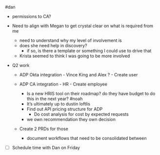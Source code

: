 #dan

- permissions to CA?
- Need to align with Megan to get crystal clear on what is required from me
  - need to understand why my level of involvement is
  - does she need help in discovery?
    - if so, is there a template or something I could use to drive that
  - Krista seemed to think I was going to be more involved

- Q2 work
  - ADP Okta integration - Vince King and Alex ? - Create user
  - ADP CA integration - HR - Create employee
    - Is a new HRIS tool on their roadmap? do they have budget to do this in the next year? #noah
    - It’s ultimately up to dustin loftlis
    - Find out API pricing structure for ADP
      - Do cost analysis for cost by expected requests
    - we own recommendation they own decision

  - Create 2 PRDs for those
    - document workflows that need to be consolidated between
   
- [ ] Schedule time with Dan on Friday
